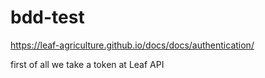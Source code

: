 # bdd-test

https://leaf-agriculture.github.io/docs/docs/authentication/

first of all we take a token at Leaf API